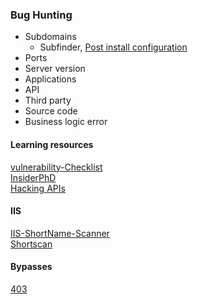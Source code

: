 ### Bug Hunting

- Subdomains
    - Subfinder, [Post install configuration](https://docs.projectdiscovery.io/tools/subfinder/install#post-install-configuration)
- Ports
- Server version
- Applications
- API
- Third party
- Source code
- Business logic error

#### Learning resources 

[vulnerability-Checklist](https://github.com/Az0x7/vulnerability-Checklist/tree/main) <br>
[InsiderPhD](https://www.youtube.com/@InsiderPhD/videos) <br>
[Hacking APIs](https://www.amazon.com/Hacking-APIs-Application-Programming-Interfaces/dp/1718502443)

#### IIS

[IIS-ShortName-Scanner](https://github.com/irsdl/iis-shortname-scanner) <br>
[Shortscan](https://github.com/bitquark/shortscan)

#### Bypasses

[403](https://github.com/iamj0ker/bypass-403)
